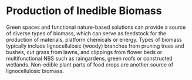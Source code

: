 # Production of Inedible Biomass
Green spaces and functional nature-based solutions can provide a source of diverse types of biomass, which can serve as feedstock for the production of materials, platform chemicals or energy. Types of biomass typically include lignocellulosic (woody) branches from pruning trees and bushes, cut grass from lawns, and clippings from flower beds or multifunctional NBS such as raingardens, green roofs or constructed wetlands. Non-edible plant parts of food crops are another source of lignocellulosic biomass. 
